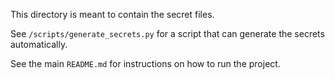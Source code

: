 This directory is meant to contain the secret files.

See `/scripts/generate_secrets.py` for a script that can generate
the secrets automatically.

See the main `README.md` for instructions on how to run the project.
